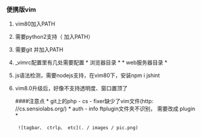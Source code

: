 ### 便携版vim
1. vim80加入PATH
2. 需要python2支持（ 加入PATH）
3. 需要git 并加入PATH
4. _vimrc配置里有几处需要配置 * 浏览器目录 * * web服务器目录 *
5. js语法检测，需要nodejs支持，在vim80下，安装npm i jshint
6. vim8.0升级后，好像不支持透明度、窗口置顶了

    ####注意点 *
    git上的php - cs - fixer缺少了vim文件(http: //cs.sensiolabs.org/)
        *
        auth - info ftplugin文件夹不识别， 需要改成 plugin *



        ![tagbar、 ctrlp、 etc](. / images / pic.png)
